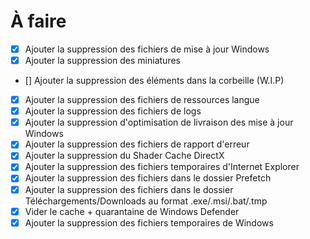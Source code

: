 # À faire

- [x] Ajouter la suppression des fichiers de mise à jour Windows
- [x] Ajouter la suppression des miniatures
- [] Ajouter la suppression des éléments dans la corbeille (W.I.P)
- [x] Ajouter la suppression des fichiers de ressources langue
- [x] Ajouter la suppression des fichiers de logs
- [x] Ajouter la suppression d'optimisation de livraison des mise à jour Windows
- [x] Ajouter la suppression des fichiers de rapport d'erreur
- [x] Ajouter la suppression du Shader Cache DirectX
- [x] Ajouter la suppression des fichiers temporaires d'Internet Explorer
- [x] Ajouter la suppression des fichiers dans le dossier Prefetch
- [x] Ajouter la suppression des fichiers dans le dossier Téléchargements/Downloads au format .exe/.msi/.bat/.tmp
- [x] Vider le cache + quarantaine de Windows Defender
- [x] Ajouter la suppression des fichiers temporaires de Windows
